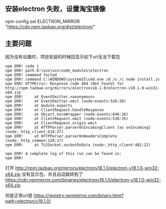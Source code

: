 ## 安装electron 失败，设置淘宝镜像
npm config set ELECTRON_MIRROR "https://cdn.npm.taobao.org/dist/electron/"

## 主要问题
因为没有设置时，项目安装的时候回显示如下url无法下载包
```
npm ERR! code 1
npm ERR! path D:\xxx\xxx\node_modules\electron
npm ERR! command failed
npm ERR! command C:\WINDOWS\system32\cmd.exe /d /s /c node install.js
npm ERR! HTTPError: Response code 404 (Not Found) for http://npm.taobao.org/mirrors/electronv18.1.0/electron-v18.1.0-win32-x64.zip
npm ERR!     at EventEmitter.<anonymous> 
npm ERR!     at EventEmitter.emit (node:events:526:28)
npm ERR!     at module.exports 
npm ERR!     at ClientRequest.handleResponse 
npm ERR!     at Object.onceWrapper (node:events:646:26)
npm ERR!     at ClientRequest.emit (node:events:538:35)
npm ERR!     at ClientRequest.origin.emit 
npm ERR!     at HTTPParser.parserOnIncomingClient [as onIncoming] (node:_http_client:618:27)
npm ERR!     at HTTPParser.parserOnHeadersComplete (node:_http_common:128:17)
npm ERR!     at TLSSocket.socketOnData (node:_http_client:482:22)

npm ERR! A complete log of this run can be found in:
npm ERR!
```

打开 http://npm.taobao.org/mirrors/electronv18.1.0/electron-v18.1.0-win32-x64.zip
没有显示包，并且自动跳转到了 https://cdn.npmmirror.com/binaries/electronv18.1.0/electron-v18.1.0-win32-x64.zip

但是正常url是 https://registry.npmmirror.com/binary.html?path=electron/v18.1.0/
